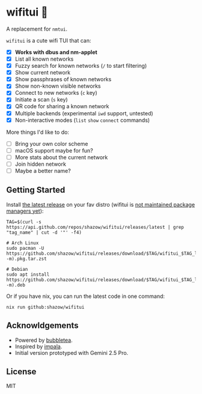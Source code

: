 # wifitui 🫣

A replacement for `nmtui`.

`wifitui` is a cute wifi TUI that can:
- [x] **Works with dbus and nm-applet**
- [x] List all known networks
- [x] Fuzzy search for known networks (`/` to start filtering)
- [x] Show current network
- [x] Show passphrases of known networks
- [x] Show non-known visible networks
- [x] Connect to new networks (`c` key)
- [x] Initiate a scan (`s` key)
- [x] QR code for sharing a known network
- [x] Multiple backends (experimental `iwd` support, untested)
- [x] Non-interactive modes (`list` `show` `connect` commands)

More things I'd like to do:
- [ ] Bring your own color scheme
- [ ] macOS support maybe for fun?
- [ ] More stats about the current network
- [ ] Join hidden network
- [ ] Maybe a better name?

## Getting Started

Install [the latest release](https://github.com/shazow/wifitui/releases/) on your fav distro (wifitui is [not maintained package managers yet](https://github.com/shazow/wifitui/issues/48)):

```shell
TAG=$(curl -s https://api.github.com/repos/shazow/wifitui/releases/latest | grep "tag_name" | cut -d '"' -f4)

# Arch Linux
sudo pacman -U https://github.com/shazow/wifitui/releases/download/$TAG/wifitui_$TAG_linux_$(uname -m).pkg.tar.zst

# Debian
sudo apt install https://github.com/shazow/wifitui/releases/download/$TAG/wifitui_$TAG_linux_$(uname -m).deb
```


Or if you have nix, you can run the latest code in one command:

```
nix run github:shazow/wifitui
```


## Acknowldgements

- Powered by [bubbletea](https://github.com/charmbracelet/bubbletea).
- Inspired by [impala](https://github.com/pythops/impala).
- Initial version prototyped with Gemini 2.5 Pro.

## License

MIT
